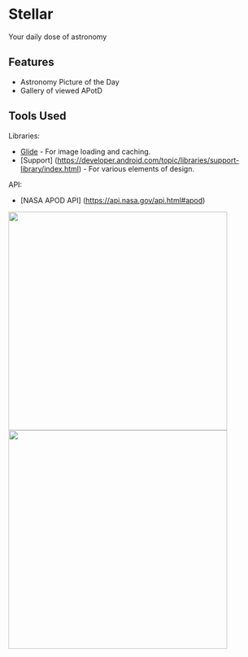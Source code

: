 # Stellar
Your daily dose of astronomy

## Features
- Astronomy Picture of the Day
- Gallery of viewed APotD

## Tools Used

Libraries:
- [Glide](https://github.com/bumptech/glide) - For image loading and caching.
- [Support] (https://developer.android.com/topic/libraries/support-library/index.html) - For various elements of design.

API:
- [NASA APOD API] (https://api.nasa.gov/api.html#apod)

<img src="https://cloud.githubusercontent.com/assets/15229355/21575996/61d5a824-cf21-11e6-9d34-49f5d92f8f83.png" width="430"  >
<img src="https://cloud.githubusercontent.com/assets/15229355/21575997/630d012e-cf21-11e6-81c1-519145faef70.png" width="430">
